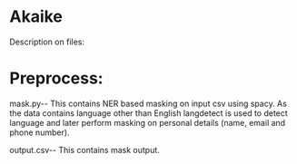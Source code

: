 # Akaike





Description on files:

# Preprocess:

mask.py-- This contains NER based masking on input csv using spacy. As the data contains language other than English langdetect is used to detect language and later perform masking on personal details (name, email and phone number).

output.csv-- This contains mask output.
